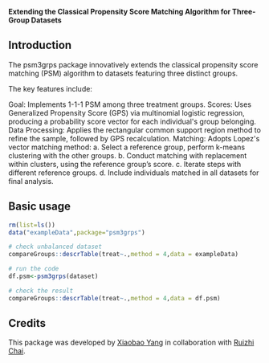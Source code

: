 **Extending the Classical Propensity Score Matching Algorithm for Three-Group Datasets**

## Introduction

The psm3grps package innovatively extends the classical propensity score matching (PSM) algorithm to datasets featuring three distinct groups.

The key features include:

Goal: Implements 1-1-1 PSM among three treatment groups.
Scores: Uses Generalized Propensity Score (GPS) via multinomial logistic regression, producing a probability score vector for each individual's group belonging.
Data Processing: Applies the rectangular common support region method to refine the sample, followed by GPS recalculation.
Matching: Adopts Lopez's vector matching method:
	a. Select a reference group, perform k-means clustering with the other groups.
	b. Conduct matching with replacement within clusters, using the reference group’s score.
	c. Iterate steps with different reference groups.
	d. Include individuals matched in all datasets for final analysis.

## Basic usage

```R
rm(list=ls())
data("exampleData",package="psm3grps")

# check unbalanced dataset
compareGroups::descrTable(treat~.,method = 4,data = exampleData)

# run the code
df.psm<-psm3grps(dataset)

# check the result
compareGroups::descrTable(treat~.,method = 4,data = df.psm)
```

## Credits

This package was  developed by [Xiaobao Yang](https://github.com/sur-yang) in collaboration with [Ruizhi Chai](https://github.com/sur-berry).
